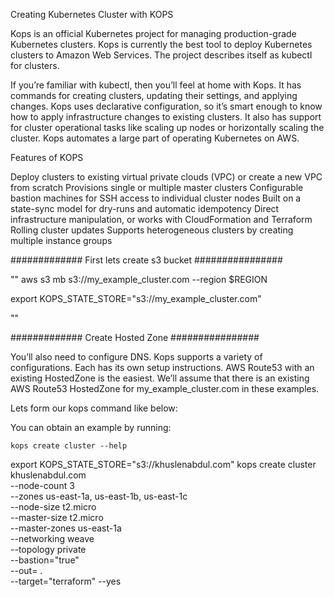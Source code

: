 Creating Kubernetes Cluster with KOPS

Kops is an official Kubernetes project for managing
production-grade Kubernetes clusters. Kops is currently
the best tool to deploy Kubernetes clusters to Amazon
Web Services. The project describes itself as kubectl for
clusters.

If you’re familiar with kubectl, then you’ll feel at home with Kops. It has commands for creating
clusters, updating their settings, and applying changes. Kops uses declarative configuration,
so it’s smart enough to know how to apply infrastructure changes to existing clusters. It also
has support for cluster operational tasks like scaling up nodes or horizontally scaling the
cluster. Kops automates a large part of operating Kubernetes on AWS.

Features of KOPS

Deploy clusters to existing virtual private clouds (VPC) or create a new VPC from scratch
Provisions single or multiple master clusters
Configurable bastion machines for SSH access to individual cluster nodes
Built on a state-sync model for dry-runs and automatic idempotency
Direct infrastructure manipulation, or works with CloudFormation and Terraform
Rolling cluster updates
Supports heterogeneous clusters by creating multiple instance groups


############# First lets create s3 bucket ################

""
  aws s3 mb s3://my_example_cluster.com --region $REGION

  export KOPS_STATE_STORE="s3://my_example_cluster.com"

  ""

############# Create Hosted Zone ################

  You’ll also need to configure DNS. Kops supports a variety of configurations. Each has its own setup instructions. AWS Route53 with an existing HostedZone is the easiest. We’ll assume that there is an existing AWS Route53 HostedZone for my_example_cluster.com in these examples.

Lets form our kops command like below:

You can obtain an example by running:

``` kops create cluster --help ```

  export KOPS_STATE_STORE="s3://khuslenabdul.com"
  kops create cluster khuslenabdul.com \
  --node-count 3 \
  --zones us-east-1a, us-east-1b, us-east-1c \
  --node-size t2.micro \
  --master-size t2.micro \
  --master-zones  us-east-1a \
  --networking weave \
  --topology private \
  --bastion="true" \
  --out= . \
  --target="terraform"
  --yes
